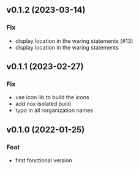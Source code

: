 ## v0.1.2 (2023-03-14)

### Fix

- display location in the waring statements (#13)
- display location in the waring statements

## v0.1.1 (2023-02-27)

### Fix

- use icon lib to build the icons
- add nox isolated build
- typo in all rorganization names

## v0.1.0 (2022-01-25)

### Feat

- first fonctional version
